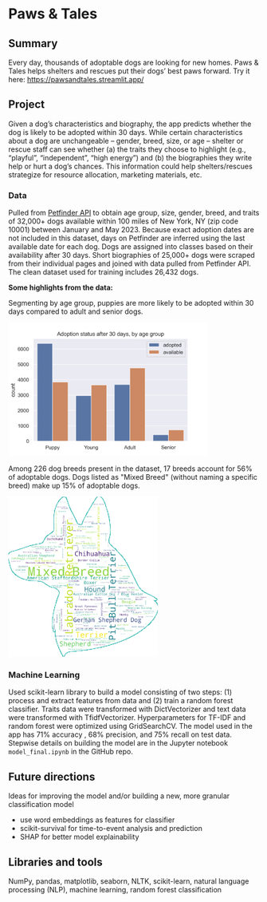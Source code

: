 # Paws & Tales 

## Summary 
Every day, thousands of adoptable dogs are looking for new homes. Paws & Tales helps shelters and rescues put their dogs’ best paws forward. Try it here: https://pawsandtales.streamlit.app/

## Project 
Given a dog’s characteristics and biography, the app predicts whether the dog is likely to be adopted within 30 days. While certain characteristics about a dog are unchangeable – gender, breed, size, or age – shelter or rescue staff can see whether (a) the traits they choose to highlight (e.g., “playful”, “independent”, “high energy”) and (b) the biographies they write help or hurt a dog’s chances. This information could help shelters/rescues strategize for resource allocation, marketing materials, etc. 

### Data 
Pulled from [Petfinder API](https://www.petfinder.com/developers/v2/docs/) to obtain age group, size, gender, breed, and traits of 32,000+ dogs available within 100 miles of New York, NY (zip code 10001) between January and May 2023. Because exact adoption dates are not included in this dataset, days on Petfinder are inferred using the last available date for each dog. Dogs are assigned into classes based on their availability after 30 days. Short biographies of 25,000+ dogs were scraped from their individual pages and joined with data pulled from Petfinder API. The clean dataset used for training includes 26,432 dogs. 

**Some highlights from the data:**

Segmenting by age group, puppies are more likely to be adopted within 30 days compared to adult and senior dogs. 

<img src="vis0_status_age_group.png" alt="bar graph of adoption status by age group" width="400"/>

Among 226 dog breeds present in the dataset, 17 breeds account for 56% of adoptable dogs. Dogs listed as "Mixed Breed" (without naming a specific breed) make up 15% of adoptable dogs. 

<img src="vis1_breeds_a.png" alt="word cloud of dog breeds, top 5: Mixed Breed, Labrador Retriever, Pit Bull Terrier, Terrier, Hound" width="300"/>

### Machine Learning 
Used scikit-learn library to build a model consisting of two steps: (1) process and extract features from data and (2) train a random forest classifier. Traits data were transformed with DictVectorizer and text data were transformed with TfidfVectorizer. Hyperparameters for TF-IDF and random forest were optimized using GridSearchCV. The model used in the app has 71% accuracy , 68% precision, and 75% recall on test data. Stepwise details on building the model are in the Jupyter notebook `model_final.ipynb` in the GitHub repo. 

## Future directions 
Ideas for improving the model and/or building a new, more granular classification model 
* use word embeddings as features for classifier 
* scikit-survival for time-to-event analysis and prediction 
* SHAP for better model explainability 

## Libraries and tools 
NumPy, pandas, matplotlib, seaborn, NLTK, scikit-learn, natural language processing (NLP), machine learning, random forest classification
